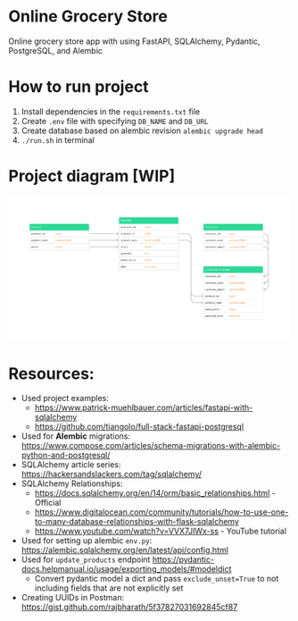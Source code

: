 # Online Grocery Store 
Online grocery store app with using FastAPI, SQLAlchemy, Pydantic, PostgreSQL, and Alembic

# How to run project
1. Install dependencies in the `requirements.txt` file
2. Create `.env` file with specifying `DB_NAME` and `DB_URL`
3. Create database based on alembic revision `alembic upgrade head`
4. `./run.sh` in terminal

# Project diagram [WIP]
![](online_store_diagram.png)

# Resources:
- Used project examples:
  - https://www.patrick-muehlbauer.com/articles/fastapi-with-sqlalchemy
  - https://github.com/tiangolo/full-stack-fastapi-postgresql
- Used for **Alembic** migrations: https://www.compose.com/articles/schema-migrations-with-alembic-python-and-postgresql/
- SQLAlchemy article series: https://hackersandslackers.com/tag/sqlalchemy/
- SQLAlchemy Relationships:
  - https://docs.sqlalchemy.org/en/14/orm/basic_relationships.html - Official
  - https://www.digitalocean.com/community/tutorials/how-to-use-one-to-many-database-relationships-with-flask-sqlalchemy
  - https://www.youtube.com/watch?v=VVX7JIWx-ss - YouTube tutorial
- Used for setting up alembic `env.py`: https://alembic.sqlalchemy.org/en/latest/api/config.html
- Used for `update_products` endpoint https://pydantic-docs.helpmanual.io/usage/exporting_models/#modeldict
  - Convert pydantic model a dict and pass `exclude_unset=True` to not including fields that are not explicitly set
- Creating UUIDs in Postman: https://gist.github.com/rajbharath/5f37827031692845cf87